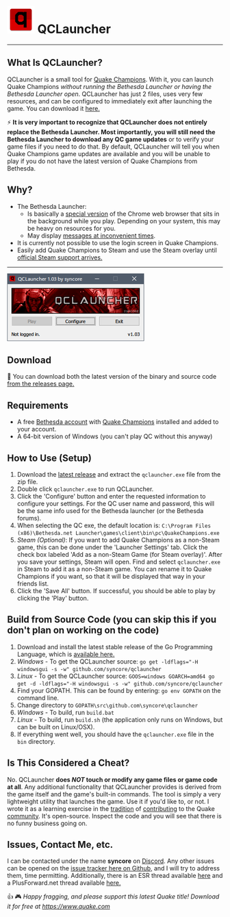 # ![Logo](resources/site/qclauncher_logo_med.png) QCLauncher


----------

What Is QCLauncher?
-------------

QCLauncher is a small tool for [Quake Champions](https://www.quake.com). With it, you can launch Quake Champions *without running the Bethesda Launcher or having the Bethesda Launcher open*. QCLauncher has just 2 files, uses very few resources, and can be configured to immediately exit after launching the game. You can download it [here.](https://github.com/syncore/qclauncher/releases)

 :zap: **It is very important to recognize that QCLauncher does not entirely replace the Bethesda Launcher. Most importantly, you will still need the Bethesda Launcher to download any QC game updates** or to verify your game files if you need to do that. By default, QCLauncher will tell you when Quake Champions game updates are available and you will be unable to play if you do not have the latest version of Quake Champions from Bethesda.

Why?
----

 - The Bethesda Launcher:
	 -  Is basically a [special version](https://bitbucket.org/chromiumembedded/cef) of the Chrome web browser that sits in the background while you play. Depending on your system, this may be heavy on resources for you.
	 - May display [messages at inconvenient times](https://www.reddit.com/r/QuakeChampions/comments/6kffch/dear_bethesda_do_not_do_this/).
 - It is currently not possible to use the login screen in Quake Champions.
 - Easily add Quake Champions to Steam and use the Steam overlay until [official Steam support arrives.](http://www.pcgamer.com/quake-champions-will-run-through-steam-id-software-confirms/)

----------
![Main window](resources/site/screenshot_1.png)


Download
-------------

:floppy_disk: You can download both the latest version of the binary and source code [from the releases page.](https://github.com/syncore/qclauncher/releases)

Requirements
-------------

 - A free [Bethesda account](https://account.bethesda.net/en/join) with [Quake Champions](https://quake.bethesda.net/en/signup) installed and added to your account.
 - A 64-bit version of Windows (you can't play QC without this anyway)

How to Use (Setup)
-------------

 1. Download the [latest release](https://github.com/syncore/qclauncher/releases) and extract the `qclauncher.exe` file from the zip file.
 2. Double click `qclauncher.exe` to run QCLauncher.
 3. Click the 'Configure' button and enter the requested information to configure your settings. For the QC user name and password, this will be the same info used for the Bethesda launcher (or the Bethesda forums).
 4. When selecting the QC exe, the default location is: `C:\Program Files (x86)\Bethesda.net Launcher\games\client\bin\pc\QuakeChampions.exe`
 5. *Steam (Optional)*: If you want to add Quake Champions as a non-Steam game, this can be done under the 'Launcher Settings' tab. Click the check box labeled 'Add as a non-Steam Game (for Steam overlay)'. After you save your settings, Steam will open. Find and select `qclauncher.exe` in Steam to add it as a non-Steam game. You can rename it to Quake Champions if you want, so that it will be displayed that way in your friends list.
 6. Click the 'Save All' button. If successful, you should be able to play by clicking the 'Play' button.


Build from Source Code (you can skip this if you don't plan on working on the code)
-------------

 1. Download and install the latest stable release of the Go Programming Language, which is [available here.](https://golang.org/dl/)
 2. *Windows* - To get the QCLauncher source: `go get -ldflags="-H windowsgui -s -w" github.com/syncore/qclauncher`
 3. *Linux* - To get the QCLauncher source: `GOOS=windows GOARCH=amd64 go get -d -ldflags="-H windowsgui -s -w" github.com/syncore/qclauncher`
 4. Find your GOPATH. This can be found by entering:  `go env GOPATH` on the command line.
 5. Change directory to `GOPATH\src\github.com\syncore\qclauncher`
 6. *Windows* - To build, run `build.bat`
 7. *Linux* - To build, run `build.sh` (the application only runs on Windows, but can be built on Linux/OSX).
 8. If everything went well, you should have the `qclauncher.exe` file in the `bin` directory.

Is This Considered a Cheat?
-------------
No. QCLauncher **does *NOT* touch or modify any game files or game code at all**. Any additional functionality that QCLauncher provides is derived from the game itself and the game's built-in commands. The tool is simply a very lightweight utility that launches the game. Use it if you'd like to, or not. I wrote it as a learning exercise in the [tradition](https://qlprism.syncore.org/) of [contributing](https://ql.syncore.org) to the Quake [community](https://qlprism.syncore.org/qlm/). It's open-source. Inspect the code and you will see that there is no funny business going on.

Issues, Contact Me, etc.
-------------

I can be contacted under the name **syncore** on [Discord](https://discordapp.com/). Any other issues can be opened on the [issue tracker here on Github,](https://github.com/syncore/qclauncher/issues) and I will try to address them, time permitting. Additionally, there is an ESR thread available [here](http://www.esreality.com/post/2877585/quake-champions-quick-launcher/) and a PlusForward.net thread available [here.](https://www.plusforward.net/quake/post/28904/QCLauncher-Run-Quake-Champions-without-Bethesda-Launcher/)


:thumbsup: :video_game: *Happy fragging, and please support this latest Quake title! Download it for free at https://www.quake.com*